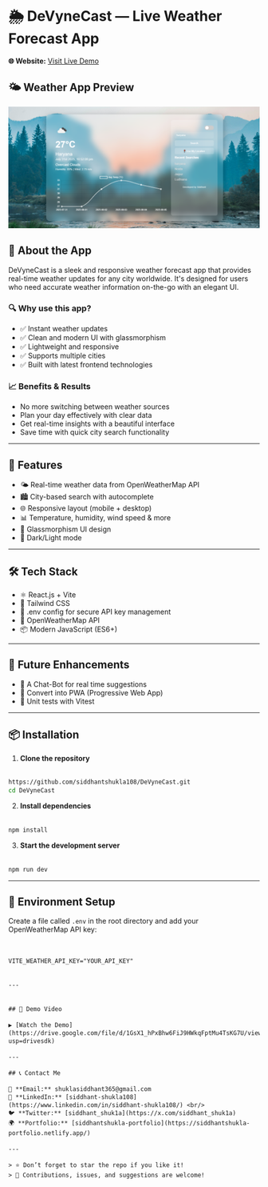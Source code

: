# 🌦️ DeVyneCast — Live Weather Forecast App

**🌐 Website:** [Visit Live Demo](https://devynecast.netlify.app/)

## 🌤️ Weather App Preview

![Weather App Preview](./poster.png)


## 🧭 About the App

DeVyneCast is a sleek and responsive weather forecast app that provides real-time weather updates for any city worldwide. It's designed for users who need accurate weather information on-the-go with an elegant UI.

### 🔍 Why use this app?

- ✅ Instant weather updates
- ✅ Clean and modern UI with glassmorphism
- ✅ Lightweight and responsive
- ✅ Supports multiple cities
- ✅ Built with latest frontend technologies

### 📈 Benefits & Results

- No more switching between weather sources
- Plan your day effectively with clear data
- Get real-time insights with a beautiful interface
- Save time with quick city search functionality

---

## 🚀 Features

- 🌤️ Real-time weather data from OpenWeatherMap API
- 🏙️ City-based search with autocomplete
- 🌐 Responsive layout (mobile + desktop)
- 📊 Temperature, humidity, wind speed & more
- 🎨 Glassmorphism UI design
- 🌙 Dark/Light mode 

---

## 🛠 Tech Stack

- ⚛️ React.js + Vite
- 💨 Tailwind CSS
- 🔐 .env config for secure API key management
- 🔗 OpenWeatherMap API
- 📦 Modern JavaScript (ES6+)

---

## 🧭 Future Enhancements

- 🤖 A Chat-Bot for real time suggestions
- 📱 Convert into PWA (Progressive Web App)
- 🧪 Unit tests with Vitest

---

## 📦 Installation

1. **Clone the repository**

```bash

https://github.com/siddhantshukla108/DeVyneCast.git
cd DeVyneCast

```

2. **Install dependencies**

```bash

npm install

```

3. **Start the development server**

```bash

npm run dev

```

---

## 🔑 Environment Setup

Create a file called `.env` in the root directory and add your OpenWeatherMap API key:

```env


VITE_WEATHER_API_KEY="YOUR_API_KEY"


---


## 🎥 Demo Video

▶️ [Watch the Demo](https://drive.google.com/file/d/1GsX1_hPxBhw6FiJ9HWkqFptMu4TsKG7U/view?usp=drivesdk)

---

## 📞 Contact Me

📧 **Email:** shuklasiddhant365@gmail.com  
💼 **LinkedIn:** [siddhant-shukla108](https://www.linkedin.com/in/siddhant-shukla108/) <br/>
🐦 **Twitter:** [siddhant_shuk1a](https://x.com/siddhant_shuk1a)  
🌍 **Portfolio:** [siddhantshukla-portfolio](https://siddhantshukla-portfolio.netlify.app/)

---

> ⭐ Don’t forget to star the repo if you like it!  
> 🤝 Contributions, issues, and suggestions are welcome!
